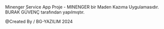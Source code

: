 Minenger Service App Proje -
MINENGER bir Maden Kazıma Uygulamasıdır. BURAK GÜVENÇ tarafından yapılmıştır.

@Created By / BG-YAZILIM 2024
